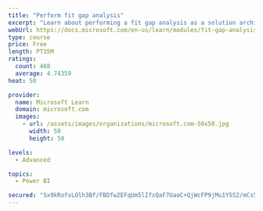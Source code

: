 ```yaml
---
title: "Perform fit gap analysis"
excerpt: "Learn about performing a fit gap analysis as a solution architect for Dynamics 365 and Microsoft Power Platform."
webUrl: https://docs.microsoft.com/en-us/learn/modules/fit-gap-analysis/
type: course
price: Free
length: PT35M
ratings:
  count: 468
  average: 4.74359
heat: 50

provider:
  name: Microsoft Learn
  domain: microsoft.com
  images:
    - url: /assets/images/organizations/microsoft.com-50x50.jpg
      width: 50
      height: 50

levels:
  - Advanced

topics:
  - Power BI

secured: "Sx9kRofsLOlh3Bf/FBDfw2EFqUm5lIfsQaF7UaoC+QjWcFP9jMu1Y5S2/mCs5JsbY6NZBtoDbzFCLbNZ3aR0NBl0yo7fvnAQSoeU2wKuEnXCZDFk3lp7B5KkGGr2YqVDXUoF7H1UK790z0z/EscTnlpV96Beo9w5FZces4hfMWlr/xLASC5iRRnXlXcuI6CNNL2vnJq5LVoDRtN/4PiSg+llTiBXvKOKbl3Kpp8OhNo/ARdCSnbyxtFfX42w4ggyxx3gm+HQbdnAiT0wXcWMq+8i5zLItsoToQucCWiymneDcr/ddJ7VIl9FHmL43MLZlXOaeW+iz3Y/o6aVlu9oORf4/fFjUNGvNubGhkaPm6fdnBJF17Bk0pLKFmjih9Jp1NPHNShes7IaYK9qMHKxookXet+BC1XqZzuDkr+hA+I=;R6PbBDNJapmA/eb8LAur0w=="
---
```



